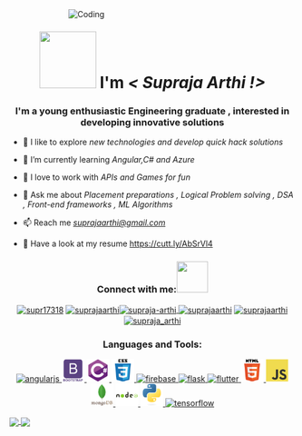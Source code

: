 <img align="right" alt="Coding" width="400" src="https://cdn.dribbble.com/users/2646423/screenshots/5507196/computer.gif"> 

<h1 align="center">
<!-- <img src="https://media.tenor.com/images/17b0c7bcc4b67786670cae5684285dab/tenor.gif" width="80" height="80">  -->
    <img src="https://media.tenor.com/images/2714cf06b9ae1bba27e31a30ad43997e/tenor.gif" width="100" height="100">
<!--     <img src="https://media.tenor.com/images/ebb65bb0ca7bdd155c198a066ecfcb92/tenor.gif"  width="70" height="70"> -->
<!--     <img src="https://media.tenor.com/images/e40525a77affb845ce40243e7189a9f2/tenor.gif"  width="70" height="70"> -->
    I'm <i> &lt; Supraja Arthi !&gt; </i></h1>
<h3 align="center">I'm a young enthusiastic Engineering graduate , interested in developing innovative solutions</h3>

- 🔭 I like to explore *new technologies and develop quick hack solutions*

- 🌱 I’m currently learning *Angular,C# and Azure*

- 🧠 I love to work with *APIs and Games for fun*

- 💬 Ask me about *Placement preparations , Logical Problem solving , DSA , Front-end frameworks , ML Algorithms*

- 📫 Reach me *suprajaarthi@gmail.com*

- 📄 Have a look at my resume https://cutt.ly/AbSrVl4

<h3 align="center">
    Connect with me:<img src="https://c.tenor.com/d-bGqdU6wQEAAAAj/cute-dragon-handshake.gif" width="55" height="55"></h3>
<p align="center"> 
<a href="https://www.hackerrank.com/supr17318" target="blank"><img align="center" src="https://cdn3.iconfinder.com/data/icons/logos-and-brands-adobe/512/160_Hackerrank-512.png" alt="supr17318" height="40" width="40" /></a>
<a href="https://github.com/suprajaarthi" target="blank">
    <img align="center" src="https://i.pinimg.com/originals/48/e0/73/48e07378e01dd719c060c1f2f2b5cb00.png" alt="suprajaarthi" height="40" width="40" /></a><a href="https://linkedin.com/in/supraja-arthi" target="blank"><img align="center" 
    src="https://cdn0.iconfinder.com/data/icons/free-social-media-set/24/linkedin-512.png" 
    alt="supraja-arthi"
     height="40" width="40" /></a><a href="https://codepen.io/suprajaarthi" target="blank">
    <img align="center" src="https://cdn2.iconfinder.com/data/icons/social-network-10/50/56-512.png" alt="suprajaarthi" height="40" width="40" /></a>
<a href="https://www.leetcode.com/suprajaarthi" 
target="blank"><img align="center" src="https://upload.wikimedia.org/wikipedia/commons/1/19/LeetCode_logo_black.png" alt="suprajaarthi" height="40" width="40" /></a><a href="https://instagram.com/supraja_arthi" target="blank"><img align="center" src="https://i.pinimg.com/736x/c8/95/2d/c8952d6e421a83d298a219edee783167.jpg" alt="supraja_arthi" height="40" width="40" /></a>


</p>

<h3 align="center">Languages and Tools:</h3>
<p align="center"> <a href="https://angular.io" target="_blank"> <img src="https://cdn.worldvectorlogo.com/logos/angular-icon.svg" alt="angularjs" width="40" height="40"/> </a> <a href="https://getbootstrap.com" target="_blank"> <img src="https://raw.githubusercontent.com/devicons/devicon/master/icons/bootstrap/bootstrap-plain-wordmark.svg" alt="bootstrap" width="40" height="40"/> </a> <a href="https://www.w3schools.com/cs/" target="_blank"> <img src="https://raw.githubusercontent.com/devicons/devicon/master/icons/csharp/csharp-original.svg" alt="csharp" width="40" height="40"/> </a> <a href="https://www.w3schools.com/css/" target="_blank"> <img src="https://raw.githubusercontent.com/devicons/devicon/master/icons/css3/css3-original-wordmark.svg" alt="css3" width="40" height="40"/> </a>  <a href="https://firebase.google.com/" target="_blank"> <img src="https://www.vectorlogo.zone/logos/firebase/firebase-icon.svg" alt="firebase" width="40" height="40"/> </a> <a href="https://flask.palletsprojects.com/" target="_blank"> <img src="https://www.vectorlogo.zone/logos/pocoo_flask/pocoo_flask-icon.svg" alt="flask" width="40" height="40"/> </a> <a href="https://flutter.dev" target="_blank"> <img src="https://www.vectorlogo.zone/logos/flutterio/flutterio-icon.svg" alt="flutter" width="40" height="40"/> </a> <a href="https://www.w3.org/html/" target="_blank"> <img src="https://raw.githubusercontent.com/devicons/devicon/master/icons/html5/html5-original-wordmark.svg" alt="html5" width="40" height="40"/> </a> <a href="https://developer.mozilla.org/en-US/docs/Web/JavaScript" target="_blank"> <img src="https://raw.githubusercontent.com/devicons/devicon/master/icons/javascript/javascript-original.svg" alt="javascript" width="40" height="40"/> </a> <a href="https://www.mongodb.com/" target="_blank"> <img src="https://raw.githubusercontent.com/devicons/devicon/master/icons/mongodb/mongodb-original-wordmark.svg" alt="mongodb" width="40" height="40"/> </a> <a href="https://nodejs.org" target="_blank"> <img src="https://raw.githubusercontent.com/devicons/devicon/master/icons/nodejs/nodejs-original-wordmark.svg" alt="nodejs" width="40" height="40"/> </a> <a href="https://www.python.org" target="_blank"> <img src="https://raw.githubusercontent.com/devicons/devicon/master/icons/python/python-original.svg" alt="python" width="40" height="40"/> </a> <a href="https://www.tensorflow.org" target="_blank"> <img src="https://www.vectorlogo.zone/logos/tensorflow/tensorflow-icon.svg" alt="tensorflow" width="40" height="40"/> </a> </p>




<a href="https://github.com/suprajaarthi/convoychat" />
  <img  align="center" src="https://github-readme-stats.vercel.app/api/top-langs/?username=anuraghazra&layout=compact&langs_count=6&theme=highcontrast&amp)](https://github.com/suprajarthi/github-readme-stats" /> 
<a href="https://github.com/anuraghazra/github-readme-stats">
  <img align="center" src="https://github-readme-stats.vercel.app/api?username=suprajaarthi&show_icons=true&theme=highcontrast" />
</a>

</p>
